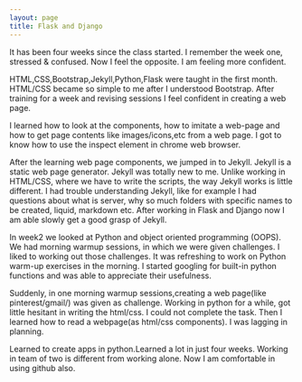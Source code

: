 ```yaml
---
layout: page
title: Flask and Django
---
```


It has been four weeks since the class started.
I remember the week one, stressed & confused. 
Now I feel the opposite. I am feeling more confident.

HTML,CSS,Bootstrap,Jekyll,Python,Flask were taught in the first month. HTML/CSS became so simple to me after I understood Bootstrap. After training for a week and revising sessions I feel confident in creating a web page.

I learned how to look at the components, how to imitate a web-page and how to get page contents like images/icons,etc from a web page. I got to know how to use the inspect element in chrome web browser.

After the learning web page components, we jumped in to Jekyll. Jekyll is a static web page generator. Jekyll was totally new to me. Unlike working in HTML/CSS, where we have to write the scripts, the way Jekyll works is little different. I had trouble understanding Jekyll, like for example I had questions about what is server, why so much folders with specific names to be created, liquid, markdown etc. After working in Flask and Django now I am able slowly get a good grasp of Jekyll.

In week2 we looked at Python and object oriented programming (OOPS). We had morning warmup sessions, in which we were given challenges. I liked to working out those challenges. It was refreshing to work on Python warm-up exercises in the morning. I started googling for built-in python functions and was able to appreciate their usefulness.

Suddenly, in one morning warmup sessions,creating a web page(like pinterest/gmail/) was given as challenge. Working in python for a while, got little hesitant in writing the html/css. I could not complete the task. Then I learned how to read a webpage(as html/css components). I was lagging in planning.

Learned to create apps in python.Learned a lot in just four weeks. Working in team of two is different from working alone. Now I am comfortable in using github also. 




